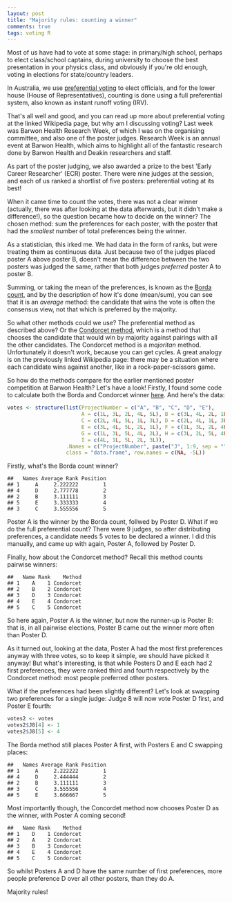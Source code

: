 ```yaml
---
layout: post
title: "Majority rules: counting a winner"
comments: true
tags: voting R
---
```


Most of us have had to vote at some stage: in primary/high school, perhaps to
elect class/school captains, during university to choose the best presentation
in your physics class, and obviously if you're old enough, voting in elections
for state/country leaders.

In Australia, we use
[preferential voting](http://en.wikipedia.org/wiki/Ranked_voting_system) to
elect officials, and for the lower house (House of Representatives), counting is
done using a full preferential system, also known as instant runoff voting
(IRV).

That's all well and good, and you can read up more about preferential voting at
the linked Wikipedia page, but why am I discussing voting? Last week was Barwon
Health Research Week, of which I was on the organising committee, and also one
of the poster judges. Research Week is an annual event at Barwon Health, which
aims to highlight all of the fantastic research done by Barwon Health and Deakin
researchers and staff.

As part of the poster judging, we also awarded a prize to the best 'Early Career
Researcher' (ECR) poster. There were nine judges at the session, and each of us
ranked a shortlist of five posters: preferential voting at its best!

When it came time to count the votes, there was not a clear winner (actually,
there was after looking at the data afterwards, but it didn't make a
difference!), so the question became how to decide on the winner? The chosen
method: sum the preferences for each poster, with the poster that had the
*smallest* number of total preferences being the winner.

As a statistician, this irked me. We had data in the form of ranks, but were
treating them as continuous data. Just because two of the judges placed poster A
above poster B, doesn't mean the difference between the two posters was judged
the same, rather that both judges *preferred* poster A to poster B.

Summing, or taking the mean of the preferences, is known as the
[Borda count](http://en.wikipedia.org/wiki/Borda_count), and by the description
of how it's done (mean/sum), you can see that it is an *average* method: the
candidate that wins the vote is often the consensus view, not that which is
preferred by the majority.

So what other methods could we use? The preferential method as described above?
Or the [Condorcet method](http://en.wikipedia.org/wiki/Condorcet_method), which
is a method that chooses the candidate that would win by majority against
pairings with all the other candidates. The Condorcet method is a *majoritan*
method. Unfortunately it doesn't work, because you can get cycles. A great
analogy is on the previously linked Wikipedia page: there may be a situation
where each candidate wins against another, like in a rock-paper-scissors game.

So how do the methods compare for the earlier mentioned poster competition at
Barwon Health? Let's have a look! Firstly, I found some code to calculate both
the Borda and Condorcet winner
[here](http://www.r-bloggers.com/condorcet-ranking-and-rcpp/). And here's the
data:


```r
votes <- structure(list(ProjectNumber = c("A", "B", "C", "D", "E"),
                        A = c(1L, 3L, 2L, 4L, 5L), B = c(3L, 4L, 2L, 1L, 5L),
                        C = c(2L, 4L, 5L, 1L, 3L), D = c(2L, 4L, 1L, 3L, 5L),
                        E = c(3L, 4L, 5L, 2L, 1L), F = c(1L, 3L, 2L, 4L, 5L),
                        G = c(1L, 3L, 5L, 4L, 2L), H = c(3L, 2L, 5L, 4L, 1L),
                        I = c(4L, 1L, 5L, 2L, 3L)),
                   .Names = c("ProjectNumber", paste("J", 1:9, sep = "")),
				   class = "data.frame", row.names = c(NA, -5L))
```

Firstly, what's the Borda count winner?


```
##   Names Average Rank Position
## 1     A     2.222222        1
## 4     D     2.777778        2
## 2     B     3.111111        3
## 5     E     3.333333        4
## 3     C     3.555556        5
```

Poster A is the winner by the Borda count, follwed by Poster D. What if we do
the full preferential count? There were 9 judges, so after distributing
preferences, a candidate needs 5 votes to be declared a winner. I did this
manually, and came up with again, Poster A, followed by Poster D.

Finally, how about the Condorcet method? Recall this method counts pairwise
winners:

```
##   Name Rank    Method
## 1    A    1 Condorcet
## 2    B    2 Condorcet
## 3    D    3 Condorcet
## 4    E    4 Condorcet
## 5    C    5 Condorcet
```

So here again, Poster A is the winner, but now the runner-up is Poster B: that
is, in all pairwise elections, Poster B came out the winner more often than
Poster D.

As it turned out, looking at the data, Poster A had the most first preferences
anyway with three votes, so to keep it simple, we should have picked it anyway!
But what's interesting, is that while Posters D and E each had 2 first
preferences, they were ranked third and fourth respectively by the Condorcet
method: most people preferred other posters.

What if the preferences had been slightly different? Let's look at swapping two
preferences for a single judge: Judge 8 will now vote Poster D first, and Poster
E fourth:


```r
votes2 <- votes
votes2$J8[4] <- 1
votes2$J8[5] <- 4
```

The Borda method still places Poster A first, with Posters E and C swapping
places:


```
##   Names Average Rank Position
## 1     A     2.222222        1
## 4     D     2.444444        2
## 2     B     3.111111        3
## 3     C     3.555556        4
## 5     E     3.666667        5
```

Most importantly though, the Concordet method now chooses Poster D as the
winner, with Poster A coming second!


```
##   Name Rank    Method
## 1    D    1 Condorcet
## 2    A    2 Condorcet
## 3    B    3 Condorcet
## 4    E    4 Condorcet
## 5    C    5 Condorcet
```

So whilst Posters A and D have the same number of first preferences, more people
preference D over all other posters, than they do A.

Majority rules!
